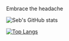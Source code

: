 
Embrace the headache


![Seb's GitHub stats](https://github-readme-stats.vercel.app/api?username=astianmuchui&theme=merko)

[![Top Langs](https://github-readme-stats.vercel.app/api/top-langs/?username=astianmuchui&langs_count=8&layout=compact&theme=merko)](https://github.com/anuraghazra/github-readme-stats)
